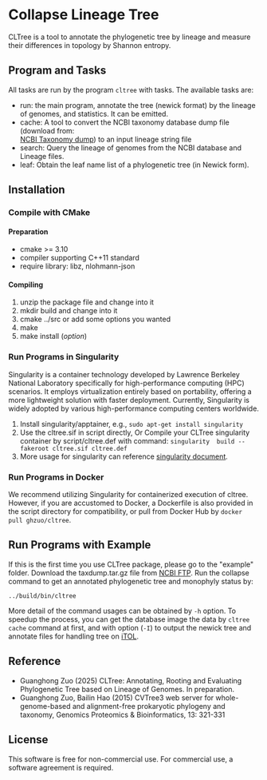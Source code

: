 # Collapse Lineage Tree

CLTree is a tool to annotate the phylogenetic tree by lineage and
measure their differences in topology by Shannon entropy.

## Program and Tasks

All tasks are run by the program `cltree` with tasks. The available tasks are:

- run: the main program, annotate the tree (newick format) by the lineage of genomes,
  and statistics. It can be emitted.
- cache: A tool to convert the NCBI taxonomy database dump file (download from:  
  [NCBI Taxonomy dump](https://ftp.ncbi.nlm.nih.gov/pub/taxonomy/taxdump.tar.gz))
  to an input lineage string file
- search: Query the lineage of genomes from the NCBI database and Lineage files.
- leaf: Obtain the leaf name list of a phylogenetic tree (in Newick form).

## Installation

### Compile with CMake

#### Preparation

- cmake >= 3.10
- compiler supporting C++11 standard
- require library: libz, nlohmann-json

#### Compiling

1. unzip the package file and change into it
2. mkdir build and change into it
3. cmake ../src or add some options you wanted
4. make
5. make install (_option_)

### Run Programs in Singularity

Singularity is a container technology developed by Lawrence Berkeley National Laboratory specifically for high-performance computing (HPC) scenarios. It employs virtualization entirely based on portability, offering a more lightweight solution with faster deployment. Currently, Singularity is widely adopted by various high-performance computing centers worldwide.

1. Install singularity/apptainer, e.g., `sudo apt-get install singularity`
2. Use the cltree.sif in script directly, Or Compile your CLTree singularity container by script/cltree.def with command:
   `singularity  build --fakeroot cltree.sif cltree.def`
3. More usage for singularity can reference [singularity document](https://sylabs.io/docs/).

### Run Programs in Docker

We recommend utilizing Singularity for containerized execution of cltree. However, if you are accustomed to Docker, a Dockerfile is also provided in the script directory for compatibility,
or pull from Docker Hub by `docker pull ghzuo/cltree`.

## Run Programs with Example

If this is the first time you use CLTree package, please go to the
"example" folder. Download the taxdump.tar.gz file from
[NCBI FTP](https://ftp.ncbi.nlm.nih.gov/pub/taxonomy/taxdump.tar.gz).
Run the collapse command to get an annotated phylogenetic
tree and monophyly status by:

    ../build/bin/cltree

More detail of the command usages can be obtained by `-h` option. To speedup
the process, you can get the database image the data by `cltree cache` command
at first, and with option (`-I`) to output the newick tree and annotate files
for handling tree on [iTOL](https://itol.embl.de/).

## Reference

- Guanghong Zuo (2025) CLTree: Annotating, Rooting and Evaluating Phylogenetic
  Tree based on Lineage of Genomes. In preparation.
- Guanghong Zuo, Bailin Hao (2015) CVTree3 web server for
  whole-genome-based and alignment-free prokaryotic phylogeny and
  taxonomy, Genomics Proteomics & Bioinformatics, 13: 321-331

## License

This software is free for non-commercial use. For commercial use,
a software agreement is required.
